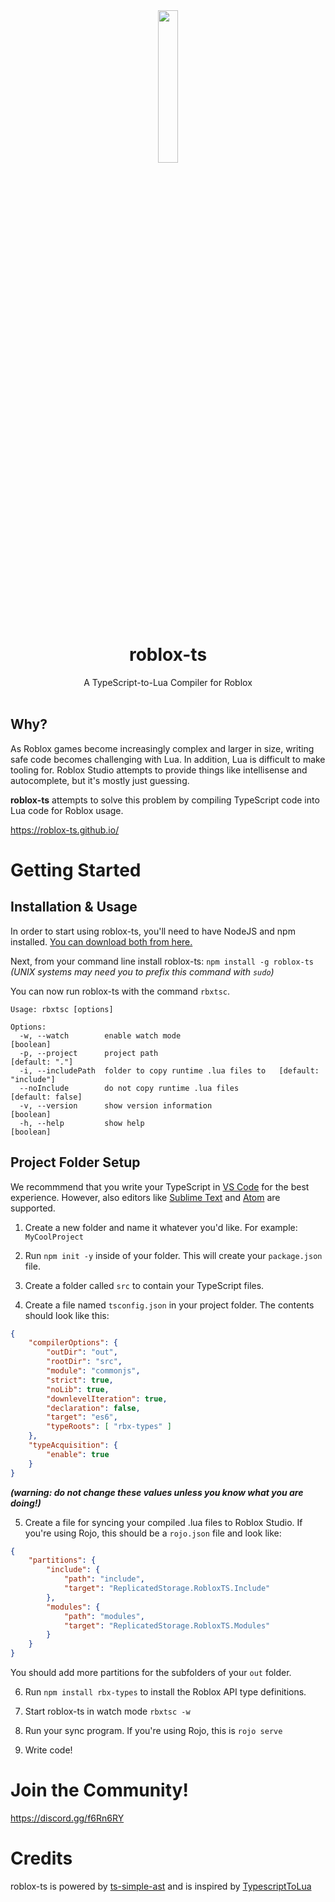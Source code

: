 <div align="center"><img width=25% src="https://i.imgur.com/yCjHmng.png"></div>
<h1 align="center">roblox-ts</h1>
<div align="center">A TypeScript-to-Lua Compiler for Roblox</div>
<div>&nbsp;</div>


## Why?
As Roblox games become increasingly complex and larger in size, writing safe code becomes challenging with Lua. In addition, Lua is difficult to make tooling for. Roblox Studio attempts to provide things like intellisense and autocomplete, but it's mostly just guessing.

**roblox-ts** attempts to solve this problem by compiling TypeScript code into Lua code for Roblox usage.

https://roblox-ts.github.io/

# Getting Started

## Installation & Usage

In order to start using roblox-ts, you'll need to have NodeJS and npm installed. [You can download both from here.](https://nodejs.org/)

Next, from your command line install roblox-ts: `npm install -g roblox-ts`\
_(UNIX systems may need you to prefix this command with `sudo`)_

You can now run roblox-ts with the command `rbxtsc`.

```
Usage: rbxtsc [options]

Options:
  -w, --watch        enable watch mode                                 [boolean]
  -p, --project      project path                                 [default: "."]
  -i, --includePath  folder to copy runtime .lua files to   [default: "include"]
  --noInclude        do not copy runtime .lua files             [default: false]
  -v, --version      show version information                          [boolean]
  -h, --help         show help                                         [boolean]
```

## Project Folder Setup

We recommmend that you write your TypeScript in [VS Code](https://code.visualstudio.com/) for the best experience. However, also editors like [Sublime Text](https://www.sublimetext.com/) and [Atom](https://atom.io/) are supported.

1. Create a new folder and name it whatever you'd like. For example: `MyCoolProject`

2. Run `npm init -y` inside of your folder. This will create your `package.json` file.

3. Create a folder called `src` to contain your TypeScript files.

4. Create a file named `tsconfig.json` in your project folder. The contents should look like this:
```JSON
{
	"compilerOptions": {
		"outDir": "out",
		"rootDir": "src",
		"module": "commonjs",
		"strict": true,
		"noLib": true,
		"downlevelIteration": true,
		"declaration": false,
		"target": "es6",
		"typeRoots": [ "rbx-types" ]
	},
	"typeAcquisition": {
		"enable": true
	}
}
```
_**(warning: do not change these values unless you know what you are doing!)**_

5. Create a file for syncing your compiled .lua files to Roblox Studio. If you're using Rojo, this should be a `rojo.json` file and look like:
```JSON
{
	"partitions": {
		"include": {
			"path": "include",
			"target": "ReplicatedStorage.RobloxTS.Include"
		},
		"modules": {
			"path": "modules",
			"target": "ReplicatedStorage.RobloxTS.Modules"
		}
	}
}
```
You should add more partitions for the subfolders of your `out` folder.

6. Run `npm install rbx-types` to install the Roblox API type definitions.

7. Start roblox-ts in watch mode `rbxtsc -w`

8. Run your sync program. If you're using Rojo, this is `rojo serve`

9. Write code!

# Join the Community!

https://discord.gg/f6Rn6RY

# Credits
roblox-ts is powered by [ts-simple-ast](https://github.com/dsherret/ts-simple-ast) and is inspired by [TypescriptToLua](https://github.com/Perryvw/TypescriptToLua)
